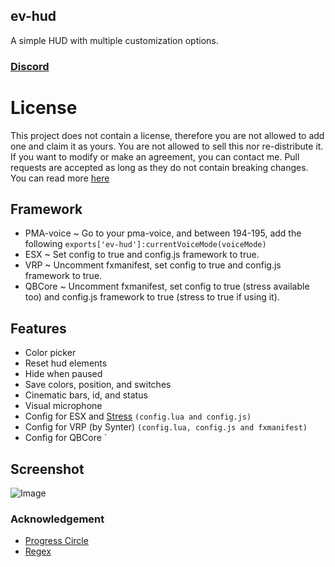 ## ev-hud
A simple HUD with multiple customization options.

### [Discord](https://discord.com/invite/u4zk4tVTkG)

# License
This project does not contain a license, therefore you are not allowed to add one and claim it as yours. You are not allowed to sell this nor re-distribute it. If you want to modify or make an agreement, you can contact me. Pull requests are accepted as long as they do not contain breaking changes. You can read more [here](https://opensource.stackexchange.com/questions/1720/what-can-i-assume-if-a-publicly-published-project-has-no-license) 

## Framework
- PMA-voice ~ Go to your pma-voice, and between 194-195, add the following `exports['ev-hud']:currentVoiceMode(voiceMode)`
- ESX ~ Set config to true and config.js framework to true.
- VRP ~ Uncomment fxmanifest, set config to true and config.js framework to true.
- QBCore ~ Uncomment fxmanifest, set config to true (stress available too) and config.js framework to true (stress to true if using it).

## Features
 - Color picker
 - Reset hud elements
 - Hide when paused
 - Save colors, position, and switches
 - Cinematic bars, id, and status
 - Visual microphone
 - Config for ESX and [Stress](https://github.com/utkuali/Stress-System-by-utku) `(config.lua and config.js)`
 - Config for VRP (by Synter) `(config.lua, config.js and fxmanifest)`
 - Config for QBCore `

## Screenshot
![Image](https://imgur.com/zcf5Ewd.png)

### Acknowledgement
- [Progress Circle](https://github.com/nafing/esx_nafing_hud/blob/master/html/main.js#L59)
- [Regex](https://stackoverflow.com/a/3627747)
